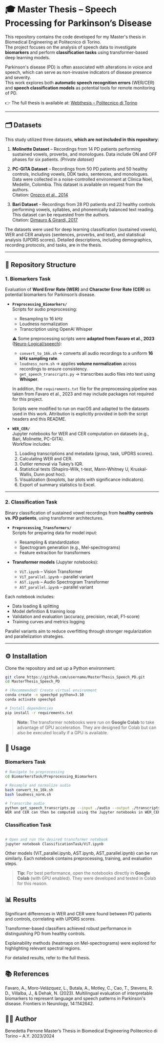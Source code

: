 # 🎓 Master Thesis – Speech Processing for Parkinson’s Disease

This repository contains the code developed for my Master's thesis in Biomedical Engineering at Politecnico di Torino.  
The project focuses on the analysis of speech data to investigate **biomarkers** and perform **classification tasks** using transformer-based deep learning models.  

Parkinson's disease (PD) is often associated with alterations in voice and speech, which can serve as non-invasive indicators of disease presence and severity.  
This work explores both **automatic speech recognition errors** (WER/CER) and **speech classification models** as potential tools for remote monitoring of PD.

👉 The full thesis is available at: [Webthesis – Politecnico di Torino](https://webthesis.biblio.polito.it/33679/)

---

## 🗂 Datasets

This study utilized three datasets, **which are not included in this repository**:  

1. **Molinette Dataset** – Recordings from 14 PD patients performing sustained vowels, proverbs, and monologues. Data include ON and OFF phases for six patients. *(Private dataset)*

2. **PC-GITA Dataset** – Recordings from 50 PD patients and 50 healthy controls, including vowels, DDK tasks, sentences, and monologues. Data were collected in a noise-controlled environment at Clínica Noel, Medellín, Colombia. This dataset is available on request from the authors.  
   Citation: [Orozco et al., 2014](https://www.researchgate.net/publication/265592171_New_Spanish_speech_corpus_database_for_the_analysis_of_people_suffering_from_Parkinson's_disease/citations)

3. **Bari Dataset** – Recordings from 28 PD patients and 22 healthy controls performing vowels, syllables, and phonemically balanced text reading. This dataset can be requested from the authors.  
   Citation: [Dimauro & Girardi, 2017](https://ieee-dataport.org/open-access/italian-parkinsons-voice-and-speech)

The datasets were used for deep learning classification (sustained vowels), WER and CER analysis (sentences, proverbs, and text), and statistical analysis (UPDRS scores). Detailed descriptions, including demographics, recording protocols, and tasks, are in the thesis.

---

## 📂 Repository Structure

### 1. Biomarkers Task
Evaluation of **Word Error Rate (WER)** and **Character Error Rate (CER)** as potential biomarkers for Parkinson’s disease.

- **`Preprocessing_Biomarkers/`**  
  Scripts for audio preprocessing:
  - Resampling to 16 kHz  
  - Loudness normalization  
  - Transcription using OpenAI Whisper  

  ⚠️ Some preprocessing scripts were **adapted from Favaro et al., 2023** ([Neuro-Logical/speech](https://github.com/Neuro-Logical/speech/tree/main/Multilingual_Evaluation/data_preprocessing)):  

  - `convert_to_16k.sh` → converts all audio recordings to a uniform **16 kHz sampling rate**.  
  - `loudness_norm.sh` → applies **volume normalization** across recordings to ensure consistency.  
  - `get_speech_transcripts.py` → transcribes audio files into text using **Whisper**.  

  In addition, the `requirements.txt` file for the preprocessing pipeline was taken from Favaro et al., 2023 and may include packages not required for this project.  

  Scripts were modified to run on macOS and adapted to the datasets used in this work. Attribution is explicitly provided in both the script headers and this README.  

- **`WER_CER/`**  
  Jupyter notebooks for WER and CER computation on datasets (e.g., Bari, Molinette, PC-GITA).  
  Workflow includes:
  1. Loading transcriptions and metadata (group, task, UPDRS scores).  
  2. Calculating WER and CER.  
  3. Outlier removal via Tukey’s IQR.  
  4. Statistical tests (Shapiro-Wilk, t-test, Mann-Whitney U, Kruskal-Wallis, Dunn post hoc).  
  5. Visualization (boxplots, bar plots with significance indicators).  
  6. Export of summary statistics to Excel.  

---

### 2. Classification Task
Binary classification of sustained vowel recordings from **healthy controls vs. PD patients**, using transformer architectures.

- **`Preprocessing_Transformers/`**  
  Scripts for preparing data for model input:
  - Resampling & standardization  
  - Spectrogram generation (e.g., Mel-spectrograms)  
  - Feature extraction for transformers  

- **Transformer models** (Jupyter notebooks):  
  - `ViT.ipynb` – Vision Transformer  
  - `ViT_parallel.ipynb` – parallel variant  
  - `AST.ipynb` – Audio Spectrogram Transformer  
  - `AST_parallel.ipynb` – parallel variant  

Each notebook includes:
- Data loading & splitting  
- Model definition & training loop  
- Validation and evaluation (accuracy, precision, recall, F1-score)  
- Training curves and metrics logging  

Parallel variants aim to reduce overfitting through stronger regularization and parallelization strategies.  

---

## ⚙️ Installation

Clone the repository and set up a Python environment:

```bash
git clone https://github.com/username/MasterThesis_Speech_PD.git
cd MasterThesis_Speech_PD

# (Recommended) Create virtual environment
conda create -n speechpd python=3.10
conda activate speechpd

# Install dependencies
pip install -r requirements.txt
```
> **Note:** The transformer notebooks were run on **Google Colab** to take advantage of GPU acceleration. They are designed for Colab but can also be executed locally if a GPU is available.



## 🚀 Usage

### Biomarkers Task

```bash
# Navigate to preprocessing
cd BiomarkersTask/Preprocessing_Biomarkers

# Resample and normalize audio
bash convert_to_16k.sh
bash loudness_norm.sh

# Transcribe audio
python get_speech_transcripts.py --input ./audio --output ./transcripts
WER and CER can then be computed using the Jupyter notebooks in WER_CER/.
```

### Classification Task
```bash

# Open and run the desired transformer notebook
jupyter notebook ClassificationTask/ViT.ipynb
```

Other models (ViT_parallel.ipynb, AST.ipynb, AST_parallel.ipynb) can be run similarly.
Each notebook contains preprocessing, training, and evaluation steps.

> **Tip:** For best performance, open the notebooks directly in **Google Colab** (with GPU enabled). They were developed and tested in Colab for this reason.




## 📊 Results
Significant differences in WER and CER were found between PD patients and controls, correlating with UPDRS scores.

Transformer-based classifiers achieved robust performance in distinguishing PD from healthy controls.

Explainability methods (heatmaps on Mel-spectrograms) were explored for highlighting relevant spectral regions.

For detailed results, refer to the full thesis.

## 📚 References
Favaro, A., Moro-Velázquez, L., Butala, A., Motley, C., Cao, T., Stevens, R. D., Villalba, J., & Dehak, N. (2023).
Multilingual evaluation of interpretable biomarkers to represent language and speech patterns in Parkinson's disease.
Frontiers in Neurology, 14:1142642.

## 👩‍🎓 Author
Benedetta Perrone
Master’s Thesis in Biomedical Engineering
Politecnico di Torino – A.Y. 2023/2024

